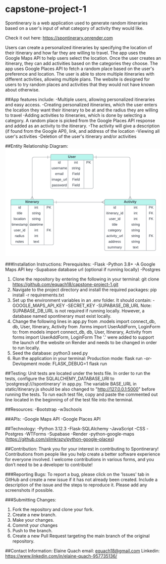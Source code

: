# capstone-project-1

Spontinerary is a web application used to generate random itineraries based on a user's input of what category of activity they would like. 

Check it out here: https://spontinerary.onrender.com

Users can create a personalized itineraries by specifying the location of their itinerary and how far they are willing to travel. The app uses the Google Maps API to help users select the location. Once the user creates an itinerary, they can add activities based on the categories they choose. The app uses Google Places API to fetch a random place based on the user's  preference and location. The user is able to store multiple itineraries with different activities, allowing multiple plans. The website is designed for users to try random places and activities that they would not have known about otherwise.

##App features include:
-Multiple users, allowing personalized itineraries and easy access.
-Creating personalized itineraries, which the user enters the location they want their itinerary to be at and the radius they are willing to travel
-Adding activities to itineraries, which is done by selecting a category. A random place is picked from the Google Places API response and added as an activity to the itinerary. 
-The activity will give a description (if found from the Google API), link, and address of the location
-Viewing all user's activities
-Deletion of the user's itinerary and/or activities 

##Entity Relationship Diagram:
![entity relationship diagram](itinerary-generator/static/images/erd.png)

###Installation Instructions:
Prerequisites:
-Flask
-Python 3.8+
-A Google Maps API key
-Supabase database url (optional if running locally)
-Postgres

1. Clone the repository by entering the following in your terminal:
git clone https://github.com/equach18/capstone-project-1.git
2. Navigate to the project directory and install the required packages:
pip install -r requirements.txt
3. Set up the environment variables in an .env folder. It should contain:
-GOOGLE_MAPS_API_KEY
-SECRET_KEY
-SUPABASE_DB_URL
Note: SUPABASE_DB_URL is not required if running locally. However, a database named spontinerary must exist locally.
4. Change the following lines in app.py
from .models import connect_db, db, User, Itinerary, Activity
from .forms import UserAddForm, LoginForm 
to:
from models import connect_db, db, User, Itinerary, Activity
from forms import UserAddForm, LoginForm
The '.' were added to support the launch of the website on Render and needs to be changed in order to run locally.
5. Seed the database: 
python3 seed.py
6. Run the application in your terminal:
Production mode:
flask run
-or-
Devlopment mode: 
FLASK_DEBUG=1 flask run

##Testing:
Unit tests are located under the tests file. In order to run the tests, configure the SQLALCHEMY_DATABASE_URI to 'postgresql:///spontinerary' in app.py. The variable BASE_URL in static/itinerary.js should be also changed to "http://127.0.0.1:5000" before running the tests. To run each test file, copy and paste the commented out line located in the beginning of of the test file into the terminal.

##Resources:
-Bootstrap
-w3schools

##APIs:
-Google Maps API
-Google Places API 

##Technology:
-Python 3.12.3
-Flask-SQLAlchemy
-JavaScript
-CSS
-Postgres
-WTForms
-Supabase
-Render
-python-google-maps (https://github.com/slimkrazy/python-google-places)


##Contribution:
Thank you for your interest in contributing to Spontinerary! Contributions from people like you help create a better software experience for everyone involved. I welcome contributions in various forms, and you don’t need to be a developer to contribute!

###Reporting Bugs:
To report a bug, please click on the 'Issues' tab in GitHub and create a new issue if it has not already been created. Include a description of the issue and the steps to reproduce it. Please add any screenshots if possible. 

###Submitting Changes:
1. Fork the repository and clone your fork.
2. Create a new branch.
3. Make your changes.
4. Commit your changes
5. Push to the branch.
6. Create a new Pull Request targeting the main branch of the original repository.

##Contact Information:
Elaine Quach
email: equach18@gmail.com
Linkedin: https://www.linkedin.com/in/elaine-quach-957735136/
